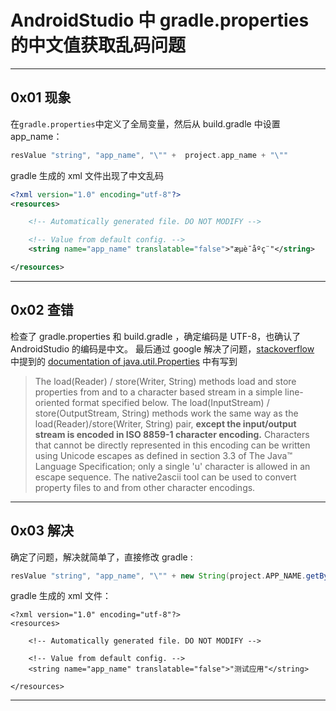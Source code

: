 # AndroidStudio 中 gradle.properties 的中文值获取乱码问题
---
## 0x01 现象
在`gradle.properties`中定义了全局变量，然后从 build.gradle 中设置 app_name：
```groovy
resValue "string", "app_name", "\"" +  project.app_name + "\""
```
gradle 生成的 xml 文件出现了中文乱码
```xml
<?xml version="1.0" encoding="utf-8"?>
<resources>

    <!-- Automatically generated file. DO NOT MODIFY -->

    <!-- Value from default config. -->
    <string name="app_name" translatable="false">"æµè¯åºç¨"</string>

</resources>
```
---
## 0x02 查错
检查了 gradle.properties 和 build.gradle ，确定编码是 UTF-8，也确认了 AndroidStudio 的编码是中文。
最后通过 google 解决了问题，[stackoverflow](https://stackoverflow.com/questions/30956495/gradle-uses-wrong-encoding-latin-1-for-property-file) 中提到的 [documentation of java.util.Properties](https://docs.oracle.com/javase/7/docs/api/java/util/Properties.html) 中有写到
> The load(Reader) / store(Writer, String) methods load and store properties from and to a character based stream in a simple line-oriented format specified below. The load(InputStream) / store(OutputStream, String) methods work the same way as the load(Reader)/store(Writer, String) pair, **except the input/output stream is encoded in ISO 8859-1 character encoding.** Characters that cannot be directly represented in this encoding can be written using Unicode escapes as defined in section 3.3 of The Java™ Language Specification; only a single 'u' character is allowed in an escape sequence. The native2ascii tool can be used to convert property files to and from other character encodings.

---
## 0x03 解决
确定了问题，解决就简单了，直接修改 gradle :
```groovy
resValue "string", "app_name", "\"" + new String(project.APP_NAME.getBytes("iso8859-1"), "UTF-8") + "\""
```
gradle 生成的 xml 文件：
```
<?xml version="1.0" encoding="utf-8"?>
<resources>

    <!-- Automatically generated file. DO NOT MODIFY -->

    <!-- Value from default config. -->
    <string name="app_name" translatable="false">"测试应用"</string>

</resources>
```
***
